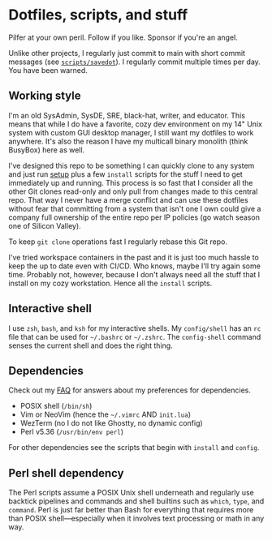 # Dotfiles, scripts, and stuff

Pilfer at your own peril. Follow if you like. Sponsor if you're an angel.

Unlike other projects, I regularly just commit to main with short commit messages (see [`scripts/savedot`](scripts/savedot)). I regularly commit multiple times per day. You have been warned.

## Working style

I'm an old SysAdmin, SysDE, SRE, black-hat, writer, and educator. This means that while I do have a favorite, cozy dev environment on my 14" Unix system with custom GUI desktop manager, I still want my dotfiles to work anywhere. It's also the reason I have my multicall binary monolith (think BusyBox) here as well.

I've designed this repo to be something I can quickly clone to any system and just run [setup](setup) plus a few `install` scripts for the stuff I need to get immediately up and running. This process is so fast that I consider all the other Git clones read-only and only pull from changes made to this central repo. That way I never have a merge conflict and can use these dotfiles without fear that committing from a system that isn't one I own could give a company full ownership of the entire repo per IP policies (go watch season one of Silicon Valley).

To keep `git clone` operations fast I regularly rebase this Git repo.

I've tried workspace containers in the past and it is just too much hassle to keep the up to date even with CI/CD. Who knows, maybe I'll try again some time. Probably not, however, because I don't always need all the stuff that I install on my cozy workstation. Hence all the `install` scripts.

## Interactive shell

I use `zsh`, `bash`, and `ksh` for my interactive shells. My `config/shell` has an `rc` file that can be used for `~/.bashrc` or `~/.zshrc`. The `config-shell` command senses the current shell and does the right thing.

## Dependencies

Check out my [FAQ](https://github.com/rwxrob/faq) for answers about my preferences for dependencies.

- POSIX shell (`/bin/sh`)
- Vim or NeoVim (hence the `~/.vimrc` AND `init.lua`)
- WezTerm (no I do not like Ghostty, no dynamic config)
- Perl v5.36 (`/usr/bin/env perl`)

For other dependencies see the scripts that begin with `install` and `config`.

## Perl shell dependency

The Perl scripts assume a POSIX Unix shell underneath and regularly use backtick pipelines and commands and shell builtins such as `which`, `type`, and `command`. Perl is just far better than Bash for everything that requires more than POSIX shell—especially when it involves text processing or math in any way.
